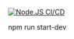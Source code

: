 [![Node.JS CI/CD](https://github.com/adamsochorec/men-restful-api/actions/workflows/main.yml/badge.svg)](https://github.com/adamsochorec/men-restful-api/actions/workflows/main.yml)

npm run start-dev
